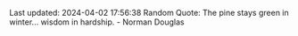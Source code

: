 Last updated: 2024-04-02 17:56:38
Random Quote: The pine stays green in winter... wisdom in hardship. - Norman Douglas
